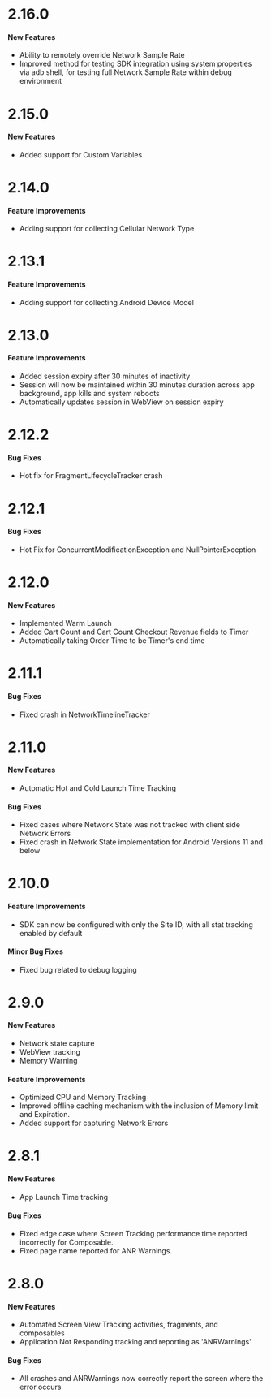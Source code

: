 # 2.16.0
#### New Features
- Ability to remotely override Network Sample Rate
- Improved method for testing SDK integration using system properties via adb shell, for testing full Network Sample Rate within debug environment

# 2.15.0
#### New Features
- Added support for Custom Variables

# 2.14.0
#### Feature Improvements
- Adding support for collecting Cellular Network Type

# 2.13.1
#### Feature Improvements
- Adding support for collecting Android Device Model

# 2.13.0
#### Feature Improvements
- Added session expiry after 30 minutes of inactivity
- Session will now be maintained within 30 minutes duration across app background, app kills and system reboots
- Automatically updates session in WebView on session expiry

# 2.12.2
#### Bug Fixes
- Hot fix for FragmentLifecycleTracker crash

# 2.12.1
#### Bug Fixes
- Hot Fix for ConcurrentModificationException and NullPointerException

# 2.12.0
#### New Features
- Implemented Warm Launch
- Added Cart Count and Cart Count Checkout Revenue fields to Timer
- Automatically taking Order Time to be Timer's end time

# 2.11.1
#### Bug Fixes
- Fixed crash in NetworkTimelineTracker

# 2.11.0
#### New Features
- Automatic Hot and Cold Launch Time Tracking
#### Bug Fixes
- Fixed cases where Network State was not tracked with client side Network Errors
- Fixed crash in Network State implementation for Android Versions 11 and below

# 2.10.0
#### Feature Improvements
- SDK can now be configured with only the Site ID, with all stat tracking enabled by default
#### Minor Bug Fixes
- Fixed bug related to debug logging

# 2.9.0
#### New Features
- Network state capture
- WebView tracking
- Memory Warning
#### Feature Improvements
- Optimized CPU and Memory Tracking
- Improved offline caching mechanism with the inclusion of Memory limit and Expiration.
- Added support for capturing Network Errors

# 2.8.1
#### New Features
- App Launch Time tracking
#### Bug Fixes
- Fixed edge case where Screen Tracking performance time reported incorrectly for Composable.
- Fixed page name reported for ANR Warnings.

# 2.8.0
#### New Features
- Automated Screen View Tracking activities, fragments, and composables
- Application Not Responding tracking and reporting as 'ANRWarnings'
#### Bug Fixes
- All crashes and ANRWarnings now correctly report the screen where the error occurs